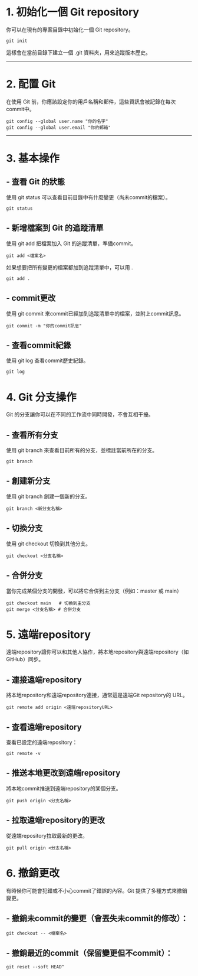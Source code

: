 
# 1. 初始化一個 Git repository
你可以在現有的專案目錄中初始化一個 Git repository。
```
git init
```
這樣會在當前目錄下建立一個 .git 資料夾，用來追蹤版本歷史。

---
# 2. 配置 Git
在使用 Git 前，你應該設定你的用戶名稱和郵件，這些資訊會被記錄在每次commit中。
```
git config --global user.name "你的名字"
git config --global user.email "你的郵箱"
```
---
# 3. 基本操作
## - 查看 Git 的狀態
使用 git status 可以查看目前目錄中有什麼變更（尚未commit的檔案）。
```
git status
```
## - 新增檔案到 Git 的追蹤清單
使用 git add 把檔案加入 Git 的追蹤清單，準備commit。
```
git add <檔案名>
```
如果想要把所有變更的檔案都加到追蹤清單中，可以用 .
```
git add .
```
## - commit更改
使用 git commit 來commit已經加到追蹤清單中的檔案，並附上commit訊息。
```
git commit -m "你的commit訊息"
```
## - 查看commit紀錄
使用 git log 查看commit歷史紀錄。
```
git log
```
# 4. Git 分支操作
Git 的分支讓你可以在不同的工作流中同時開發，不會互相干擾。

## - 查看所有分支
使用 git branch 來查看目前所有的分支，並標註當前所在的分支。
```
git branch
```
## - 創建新分支
使用 git branch 創建一個新的分支。
```
git branch <新分支名稱>
```
## - 切換分支
使用 git checkout 切換到其他分支。
```
git checkout <分支名稱>
```
## - 合併分支
當你完成某個分支的開發，可以將它合併到主分支（例如：master 或 main）
```
git checkout main   # 切換到主分支
git merge <分支名稱> # 合併分支
```
# 5. 遠端repository
遠端repository讓你可以和其他人協作，將本地repository與遠端repository（如 GitHub）同步。

## - 連接遠端repository
將本地repository和遠端repository連接，通常這是遠端Git repository的 URL。
```
git remote add origin <遠端repositoryURL>
```
## - 查看遠端repository
查看已設定的遠端repository：
```
git remote -v
```
## - 推送本地更改到遠端repository
將本地commit推送到遠端repository的某個分支。
```
git push origin <分支名稱>
```
## - 拉取遠端repository的更改
從遠端repository拉取最新的更改。
```
git pull origin <分支名稱>
```
# 6. 撤銷更改
有時候你可能會犯錯或不小心commit了錯誤的內容。Git 提供了多種方式來撤銷變更。

## - 撤銷未commit的變更（會丟失未commit的修改）：
```
git checkout -- <檔案名>
```
## - 撤銷最近的commit（保留變更但不commit）：
```
git reset --soft HEAD^
```
